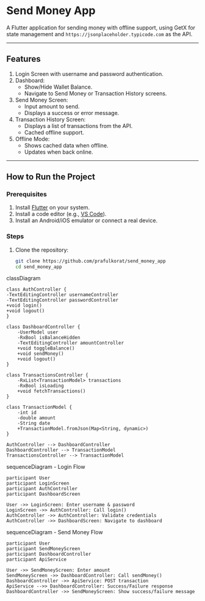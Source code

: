 # Send Money App

A Flutter application for sending money with offline support, using GetX for state management and `https://jsonplaceholder.typicode.com` as the API.

---

## Features

1. Login Screen with username and password authentication.
2. Dashboard:
    - Show/Hide Wallet Balance.
    - Navigate to Send Money or Transaction History screens.
3. Send Money Screen:
    - Input amount to send.
    - Displays a success or error message.
4. Transaction History Screen:
    - Displays a list of transactions from the API.
    - Cached offline support.
5. Offline Mode:
    - Shows cached data when offline.
    - Updates when back online.

---

## How to Run the Project

### Prerequisites

1. Install [Flutter](https://docs.flutter.dev/get-started/install) on your system.
2. Install a code editor (e.g., [VS Code](https://code.visualstudio.com/)).
3. Install an Android/iOS emulator or connect a real device.

### Steps

1. Clone the repository:
   ```bash
   git clone https://github.com/prafulkorat/send_money_app
   cd send_money_app


classDiagram

    class AuthController {
    -TextEditingController usernameController
    -TextEditingController passwordController
    +void login()
    +void logout()
    }

    class DashboardController {
        -UserModel user
        -RxBool isBalanceHidden
        -TextEditingController amountController
        +void toggleBalance()
        +void sendMoney()
        +void logout()
    }

    class TransactionsController {
        -RxList<TransactionModel> transactions
        -RxBool isLoading
        +void fetchTransactions()
    }

    class TransactionModel {
        -int id
        -double amount
        -String date
        +TransactionModel.fromJson(Map<String, dynamic>)
    }

    AuthController --> DashboardController
    DashboardController --> TransactionModel
    TransactionsController --> TransactionModel


sequenceDiagram - Login Flow

    participant User
    participant LoginScreen
    participant AuthController
    participant DashboardScreen

    User ->> LoginScreen: Enter username & password
    LoginScreen ->> AuthController: Call login()
    AuthController ->> AuthController: Validate credentials
    AuthController ->> DashboardScreen: Navigate to dashboard



sequenceDiagram - Send Money Flow

    participant User
    participant SendMoneyScreen
    participant DashboardController
    participant ApiService

    User ->> SendMoneyScreen: Enter amount
    SendMoneyScreen ->> DashboardController: Call sendMoney()
    DashboardController ->> ApiService: POST transaction
    ApiService -->> DashboardController: Success/Failure response
    DashboardController ->> SendMoneyScreen: Show success/failure message

